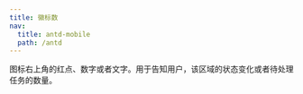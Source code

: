 ```yaml
---
title: 徽标数
nav:
  title: antd-mobile
  path: /antd
---
```


图标右上角的红点、数字或者文字。用于告知用户，该区域的状态变化或者待处理任务的数量。


<code src="./demo/basic.tsx" />

<API/>
